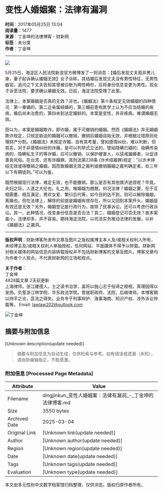 # 变性人婚姻案：法律有漏洞

**时间**：2017年05月25日 13:04  
**阅读量**：1477  
**来源**：丁金坤的法律博客 - 财新网  
**标签**：未分类  
**作者**：丁金坤  

---

![](//file.caixin.com/images/content/PC.jpg)  

5月25日，海淀区人民法院新浪官方微博发了一则消息：【婚后发现丈夫竟非男儿身，妻子起诉确认婚姻无效】女子诉称，其结婚后发现丈夫没有男性特征，无男性器官。追问之下丈夫告知其曾被诊断为两性畸形，后将身份信息变更为男性。现女子诉至法院，要求确认婚姻无效。日前，海淀法院受理了此案。 

法律上，本案婚姻是否真的无效？非也。《婚姻法》第十条规定无效婚姻的四种情况：第一重婚的，第二近亲属结婚的，第三婚前患有医学上认为不应当结婚的疾病，婚后尚未治愈的，第四未到法定婚龄的。本案是变性，并非疾病，难谓婚姻无效。

窃以为，本案是婚姻欺诈，即诈婚，属于可撤销的婚姻。然而《婚姻法》并无婚姻欺诈规定，只规定胁迫的婚姻可以撤销，撤销后婚姻自始无效，并根据过错原则处理财产分割。《婚姻法》未规定诈婚，自有其考量，譬如感情纠纷，难以判断，但其实，对于非感情纠纷的诈婚，是可以列举式立法的，譬如隐瞒已婚的、隐瞒传染病的、隐瞒私生子的等诈婚，应可以撤销，以保护被害人，以惩戒骗婚者，以促进善良风俗。在台湾，还有诈婚罪。其刑法第238条 (诈术结婚罪)规定：”以诈术缔结无效或得撤销之婚姻，因而致婚姻无效之裁判或撤销婚姻之裁判确定者，处三年以下有期徒刑。”可以为鉴。

既然根据现行法律，难定无效，也不能撤销，那么是否有其他救济途径呢？毕竟，夫妇之际，人道之大伦也。礼之用，唯婚姻为兢兢，何况法律？婚姻之要，在于互相需要、相互满足，男欢女爱、繁衍后代等，如今目的达不到，则可以解除婚姻，离婚也。但在法律上，解除的前提是婚姻有效存在，所以又回到本案开头，婚姻是有效还是无效？另外，婚姻登记是行政行为，故除了民事诉讼，还可以考虑行政诉讼。其一、此种情况，改变身份信息是否合法？其二、婚姻登记可否无效？故本案虽小，法律却多，并不容易。期待海淀法院，以司法实务推动法律的发展，以补《婚姻法》之漏洞。

---

**版权声明**：财新博客所发布文章及图片之版权属博主本人及/或相关权利人所有，未经博主及/或相关权利人单独授权，任何网站、平面媒体不得予以转载。财新网对相关媒体的网站信息内容转载授权并不包括财新博客的文章及图片。博客文章均为作者个人观点，不代表财新网的立场和观点。

**关于作者**：  
丁金坤  
4828篇文章 2天前更新  
上海律师。浙江建德人。士之读书治学，盖将以脱心志于俗谛之桎梏，真理因得以发扬。负笈浙江林学院、华东政法学院。曾就职政府、法院，后做律师。本博客期以持平之论，匡法之得失。业务专于刑事辩护、海事海商、知识产权、涉外诉讼仲裁等。 Email: lawlaw202@outlook.com

![丁金坤](https://getavatar.caixin.com/000/16/81/99_real_avatar_middle.jpg)
<!-- tcd_original_link https://dingjinkun.blog.caixin.com/archives/163599 -->


## 摘要与附加信息

<!-- tcd_abstract -->
[Unknown description(update needed)]
<!-- tcd_abstract_end -->

> 摘要与附加信息为自动生成，仅供检索与参考。如有错误或遗漏（未知），请协助编辑指正，不胜感激。

### 附加信息 [Processed Page Metadata]

| Attribute       | Value                                  |
|-----------------|----------------------------------------|
| Filename        | dingjinkun_变性人婚姻案：法律有漏洞_-_丁金坤的法律博客.md                             |
| Size            | 3550 bytes                           |
| Archived Date   | 2025-03-04                             |
| Original Link   | [Unknown link(update needed)]                       |
| Author          | [Unknown author(update needed)]                               |
| Region          | [Unknown region(update needed)]                               |
| Date            | [Unknown date(update needed)]                                 |
| Tags            | [Unknown tags(update needed)]                                 |
| Evaluation            | [Unknown type(update needed)]                                 |
<!-- tcd_table_end -->

本文由多元性别中文数字档案馆归档整理，仅供浏览。版权归原作者所有。
